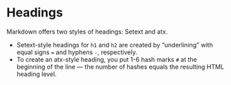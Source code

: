 # Headings

Markdown offers two styles of headings: Setext and atx. 

- Setext-style headings for `h1` and `h2` are created by “underlining” with equal signs `=` and hyphens `-`, respectively. 
- To create an atx-style heading, you put 1-6 hash marks `#` at the beginning of the line — the number of hashes equals the resulting HTML heading level.
